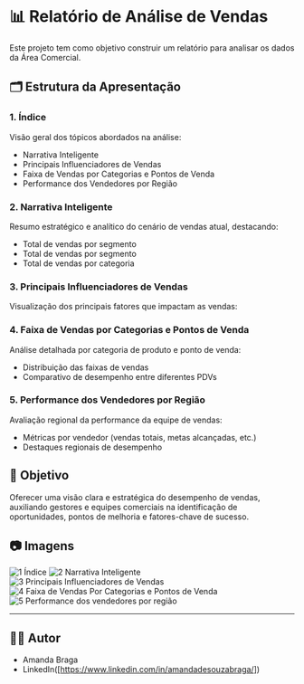 # 📊 Relatório de Análise de Vendas

Este projeto tem como objetivo construir um relatório para analisar os dados da Área Comercial.

## 🗂 Estrutura da Apresentação

### 1. Índice
Visão geral dos tópicos abordados na análise:
- Narrativa Inteligente
- Principais Influenciadores de Vendas
- Faixa de Vendas por Categorias e Pontos de Venda
- Performance dos Vendedores por Região

### 2. Narrativa Inteligente
Resumo estratégico e analítico do cenário de vendas atual, destacando:
- Total de vendas por segmento
- Total de vendas por segmento
- Total de vendas por categoria

### 3. Principais Influenciadores de Vendas
Visualização dos principais fatores que impactam as vendas:

### 4. Faixa de Vendas por Categorias e Pontos de Venda
Análise detalhada por categoria de produto e ponto de venda:
- Distribuição das faixas de vendas
- Comparativo de desempenho entre diferentes PDVs

### 5. Performance dos Vendedores por Região
Avaliação regional da performance da equipe de vendas:
- Métricas por vendedor (vendas totais, metas alcançadas, etc.)
- Destaques regionais de desempenho

## 🧠 Objetivo
Oferecer uma visão clara e estratégica do desempenho de vendas, auxiliando gestores e equipes comerciais na identificação de oportunidades, pontos de melhoria e fatores-chave de sucesso.

## 📷 Imagens

![1 Índice](https://github.com/user-attachments/assets/0a3650b3-0d66-4cec-bad3-9d1f3f3b9da0)
![2 Narrativa Inteligente](https://github.com/user-attachments/assets/647d7c8d-5567-47b7-9268-c67aaf0d6bf8)
![3 Principais Influenciadores de Vendas](https://github.com/user-attachments/assets/426752a2-0396-4040-a571-d3658ef5e095)
![4 Faixa de Vendas Por Categorias e Pontos de Venda](https://github.com/user-attachments/assets/0d2f2241-f206-4da1-8ff7-99b71922a359)
![5 Performance dos vendedores por região](https://github.com/user-attachments/assets/37d3355e-a66a-4179-a061-b7c71ba49a36)


---
## 👩‍💻 Autor

- Amanda Braga
- LinkedIn([https://www.linkedin.com/in/amandadesouzabraga/])
